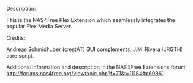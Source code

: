Description:

 This is the NAS4Free Plex Extension which seamlessly integrates the popular Plex Media Server.

Credits:

 Andreas Schmidhuber (crestAT) GUI complements, J.M. Rivera (JRGTH) core script.

Additional information and description in the NAS4Free Extensions forum: <a href="http://forums.nas4free.org/viewtopic.php?f=71&t=11184#p69861">http://forums.nas4free.org/viewtopic.php?f=71&t=11184#p69861</a>
